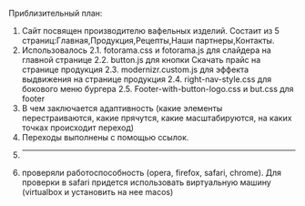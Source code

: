   Приблизительный план:
1) Сайт посвящен производителю вафельных изделий.
Состаит из 5 страниц:Главная,Продукция,Рецепты,Наши партнеры,Контакты.
2) Использовалось 2.1. fotorama.css и fotorama.js для слайдера на главной странице
                  2.2. button.js для кнопки Скачать прайс на странице продукция
                  2.3. modernizr.custom.js для эффекта выдвижения на странице продукция
                  2.4. right-nav-style.css для бокового меню бургера
                  2.5. Footer-with-button-logo.css и but.css для footer
3) В чем заключается адаптивность (какие элементы перестраиваются, какие прячутся, какие масштабируются, на каких точках происходит переход)
4) Переходы выполнены с помощью ссылок.
5) ------------
6) проверяли работоспособность (opera, firefox, safari, chrome). Для проверки в safari придется использовать виртуальную машину (virtualbox и установить на нее macos)